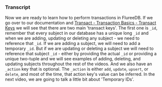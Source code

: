 ### Transcript

Now we are ready to learn how to perform transactions in FlureeDB. If we go over to our documentation and [Transact - Transaction Basics - Transact Keys](/docs/transact/basics/transact#transact-keys) we will see that there are two main 'transact keys'. The first one is `_id`, remember that every subject in our database has a unique long `_id` and when we are adding, updating or deleting any subject - we need to reference that `_id`. If we are adding a subject, we will need to add a temporary `_id`. But if we are updating or deleting a subject we will need to reference that subject `_id` - either by providing the actual `_id` or providing a unique two-tuple and we will see examples of adding, deleting, and updating subjects throughout the rest of the videos. And we also have an `_action` key that is optional. The `_action` is either `add`, `update`, `upsert`, or `delete`, and most of the time, that action key's value can be inferred. In the next video, we are going to talk a little bit about 'Temporary IDs'.
